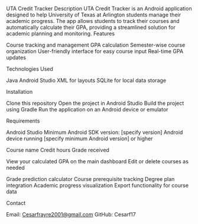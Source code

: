 UTA Credit Tracker
Description
UTA Credit Tracker is an Android application designed to help University of Texas at Arlington students manage their academic progress. The app allows students to track their courses and automatically calculate their GPA, providing a streamlined solution for academic planning and monitoring.
Features

Course tracking and management
GPA calculation
Semester-wise course organization
User-friendly interface for easy course input
Real-time GPA updates

Technologies Used

Java
Android Studio
XML for layouts
SQLite for local data storage

Installation

Clone this repository
Open the project in Android Studio
Build the project using Gradle
Run the application on an Android device or emulator

Requirements

Android Studio
Minimum Android SDK version: [specify version]
Android device running [specify minimum Android version] or higher


Course name
Credit hours
Grade received


View your calculated GPA on the main dashboard
Edit or delete courses as needed


Grade prediction calculator
Course prerequisite tracking
Degree plan integration
Academic progress visualization
Export functionality for course data

Contact

Email: Cesarfrayre2001@gmail.com
GitHub: Cesarf17
